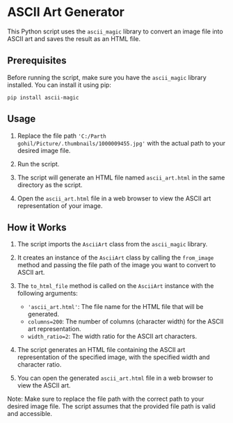 # ASCII Art Generator

This Python script uses the `ascii_magic` library to convert an image file into ASCII art and saves the result as an HTML file.

## Prerequisites

Before running the script, make sure you have the `ascii_magic` library installed. You can install it using pip:

```
pip install ascii-magic
```

## Usage

1. Replace the file path `'C:/Parth gohil/Picture/.thumbnails/1000009455.jpg'` with the actual path to your desired image file.

2. Run the script.

3. The script will generate an HTML file named `ascii_art.html` in the same directory as the script.

4. Open the `ascii_art.html` file in a web browser to view the ASCII art representation of your image.

## How it Works

1. The script imports the `AsciiArt` class from the `ascii_magic` library.

2. It creates an instance of the `AsciiArt` class by calling the `from_image` method and passing the file path of the image you want to convert to ASCII art.

3. The `to_html_file` method is called on the `AsciiArt` instance with the following arguments:
   - `'ascii_art.html'`: The file name for the HTML file that will be generated.
   - `columns=200`: The number of columns (character width) for the ASCII art representation.
   - `width_ratio=2`: The width ratio for the ASCII art characters.

4. The script generates an HTML file containing the ASCII art representation of the specified image, with the specified width and character ratio.

5. You can open the generated `ascii_art.html` file in a web browser to view the ASCII art.

Note: Make sure to replace the file path with the correct path to your desired image file. The script assumes that the provided file path is valid and accessible.
